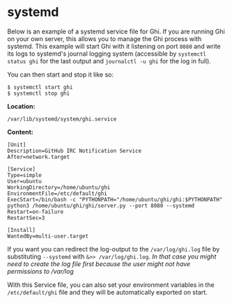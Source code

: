 # systemd

Below is an example of a systemd service file for Ghi. If you are running Ghi on your own server, this allows you to manage the Ghi process with systemd. This example will start Ghi with it listening on port `8080` and write its logs to systemd's journal logging system (accessible by `systemctl status ghi` for the last output and `journalctl -u ghi` for the log in full).

You can then start and stop it like so:

```
$ systemctl start ghi
$ systemctl stop ghi
```

**Location:**

`/var/lib/systemd/system/ghi.service`

**Content:**

```
[Unit]
Description=GitHub IRC Notification Service
After=network.target

[Service]
Type=simple
User=ubuntu
WorkingDirectory=/home/ubuntu/ghi
EnvironmentFile=/etc/default/ghi
ExecStart=/bin/bash -c "PYTHONPATH="/home/ubuntu/ghi/ghi:$PYTHONPATH" python3 /home/ubuntu/ghi/ghi/server.py --port 8080 --systemd
Restart=on-failure
RestartSec=3

[Install]
WantedBy=multi-user.target
```

If you want you can redirect the log-output to the `/var/log/ghi.log` file by substituting `--systemd` with `&>> /var/log/ghi.log`.
_In that case you might need to create the log file first because the user might not have permissions to /var/log_

With this Service file, you can also set your environment variables in the `/etc/default/ghi` file and they will be automatically exported on start.